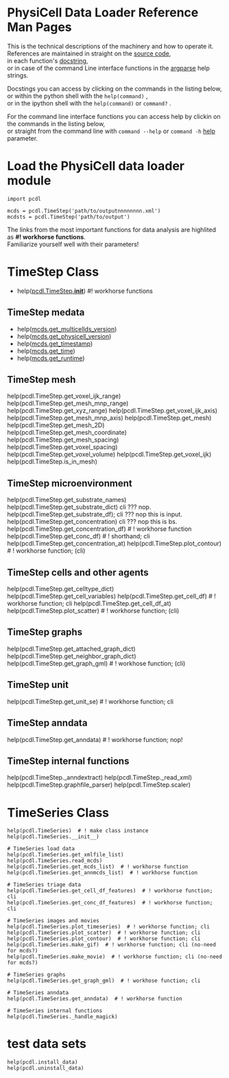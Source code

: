 # PhysiCell Data Loader Reference Man Pages

This is the technical descriptions of the machinery and how to operate it.\
References are maintained in straight on the [source code](https://github.com/elmbeech/physicelldataloader/tree/master/pcdl), \
in each function's [docstring](https://en.wikipedia.org/wiki/Docstring), \
or in case of the command Line interface functions in the [argparse](https://docs.python.org/3/library/argparse.html) help strings.

Docstings you can access by clicking on the commands in the listing below, \
or within the python shell with the `help(command)` , \
or in the ipython shell with the `help(command)` or `command?` .

For the command line interface functions you can access help by clickin on the commands in the listing below, \
or straight from the command line with `command --help` or `command -h` [help](https://en.wikipedia.org/wiki/Help!) parameter.


# Load the PhysiCell data loader module

```python3
import pcdl

mcds = pcdl.TimeStep('path/to/outputnnnnnnnn.xml')
mcdsts = pcdl.TimeStep('path/to/output')
```

The links from the most important functions for data analysis are highlited as **#! workhorse functions**. \
Familiarize yourself well with their parameters!


# TimeStep Class
+ help([pcdl.TimeStep.__init__](https://github.com/elmbeech/physicelldataloader/tree/master/man/docstring/mcds.__init__.md))  #! workhorse functions

## TimeStep medata
+ help([mcds.get_multicellds_version](https://github.com/elmbeech/physicelldataloader/tree/master/man/docstring/mcds.get_multicellds_version.md))
+ help([mcds.get_physicell_version](https://github.com/elmbeech/physicelldataloader/tree/master/man/docstring/mcds.get_physicell_version.md))
+ help([mcds.get_timestamp](https://github.com/elmbeech/physicelldataloader/tree/master/man/docstring/mcds.get_timestamp.md))
+ help([mcds.get_time](https://github.com/elmbeech/physicelldataloader/tree/master/man/docstring/mcds.get_time.md))
+ help([mcds.get_runtime](https://github.com/elmbeech/physicelldataloader/tree/master/man/docstring/mcds.get_runtime.md))

## TimeStep mesh
help(pcdl.TimeStep.get_voxel_ijk_range)
help(pcdl.TimeStep.get_mesh_mnp_range)
help(pcdl.TimeStep.get_xyz_range)
help(pcdl.TimeStep.get_voxel_ijk_axis)
help(pcdl.TimeStep.get_mesh_mnp_axis)
help(pcdl.TimeStep.get_mesh)
help(pcdl.TimeStep.get_mesh_2D)
help(pcdl.TimeStep.get_mesh_coordinate)
help(pcdl.TimeStep.get_mesh_spacing)
help(pcdl.TimeStep.get_voxel_spacing)
help(pcdl.TimeStep.get_voxel_volume)
help(pcdl.TimeStep.get_voxel_ijk)
help(pcdl.TimeStep.is_in_mesh)

## TimeStep microenvironment
help(pcdl.TimeStep.get_substrate_names)
help(pcdl.TimeStep.get_substrate_dict) cli ??? nop.
help(pcdl.TimeStep.get_substrate_df); cli ??? nop this is input.
help(pcdl.TimeStep.get_concentration) cli ??? nop this is bs.
help(pcdl.TimeStep.get_concentration_df)  # ! workhorse function
help(pcdl.TimeStep.get_conc_df)  # ! shorthand; cli
help(pcdl.TimeStep.get_concentration_at)
help(pcdl.TimeStep.plot_contour)  # ! workhorse function; (cli)

## TimeStep cells and other agents
help(pcdl.TimeStep.get_celltype_dict)
help(pcdl.TimeStep.get_cell_variables)
help(pcdl.TimeStep.get_cell_df)  # ! workhorse function; cli
help(pcdl.TimeStep.get_cell_df_at)
help(pcdl.TimeStep.plot_scatter)  # ! workhorse function; (cli)

## TimeStep graphs
help(pcdl.TimeStep.get_attached_graph_dict)
help(pcdl.TimeStep.get_neighbor_graph_dict)
help(pcdl.TimeStep.get_graph_gml)  # ! workhose function; (cli)

## TimeStep unit
help(pcdl.TimeStep.get_unit_se)  # ! workhorse function; cli

## TimeStep anndata
help(pcdl.TimeStep.get_anndata)  # ! workhorse function; nop!

## TimeStep internal functions
help(pcdl.TimeStep._anndextract)
help(pcdl.TimeStep._read_xml)
help(pcdl.TimeStep.graphfile_parser)
help(pcdl.TimeStep.scaler)


# TimeSeries Class
```python3
help(pcdl.TimeSeries)  # ! make class instance
help(pcdl.TimeSeries.__init__)

# TimeSeries load data
help(pcdl.TimeSeries.get_xmlfile_list)
help(pcdl.TimeSeries.read_mcds)
help(pcdl.TimeSeries.get_mcds_list)  # ! workhorse function
help(pcdl.TimeSeries.get_annmcds_list)  # ! workhorse function

# TimeSeries triage data
help(pcdl.TimeSeries.get_cell_df_features)  # ! workhorse function; cli
help(pcdl.TimeSeries.get_conc_df_features)  # ! workhorse function; cli

# TimeSeries images and movies
help(pcdl.TimeSeries.plot_timeseries)  # ! workhorse function; cli
help(pcdl.TimeSeries.plot_scatter)  # ! workhorse function; cli
help(pcdl.TimeSeries.plot_contour)  # ! workhorse function; cli
help(pcdl.TimeSeries.make_gif)  # ! workhorse function; cli (no-need for mcds?)
help(pcdl.TimeSeries.make_movie)  # ! workhorse function; cli (no-need for mcds?)

# TimeSeries graphs
help(pcdl.TimeSeries.get_graph_gml)  # ! workhose function; cli

# TimeSeries anndata
help(pcdl.TimeSeries.get_anndata)  # ! workhorse function

# TimeSeries internal functions
help(pcdl.TimeSeries._handle_magick)
```


# test data sets
```python3
help(pcdl.install_data)
help(pcdl.uninstall_data)
```
